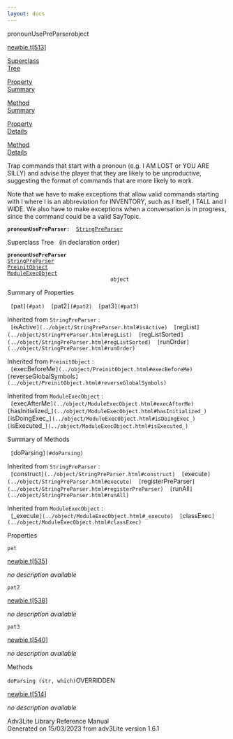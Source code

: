 ```yaml
---
layout: docs
---
```

<span class="title">pronounUsePreParser</span><span class="type">object</span>

[newbie.t](../file/newbie.t.html)\[[513](../source/newbie.t.html#513)\]

[Superclass  
Tree](#_SuperClassTree_)

[Property  
Summary](#_PropSummary_)

[Method  
Summary](#_MethodSummary_)

[Property  
Details](#_Properties_)

[Method  
Details](#_Methods_)

<div class="fdesc">

Trap commands that start with a pronoun (e.g. I AM LOST or YOU ARE
SILLY) and advise the player that they are likely to be unproductive,
suggesting the format of commands that are more likely to work.

Note that we have to make exceptions that allow valid commands starting
with I where I is an abbreviation for INVENTORY, such as I itself, I
TALL and I WIDE. We also have to make exceptions when a conversation is
in progress, since the command could be a valid SayTopic.

**`pronounUsePreParser`**` :   `[`StringPreParser`](../object/StringPreParser.html)

</div>

<span id="_SuperClassTree_"></span>

<div class="mjhd">

<span class="hdln">Superclass Tree</span>   (in declaration order)

</div>

**`pronounUsePreParser`**  
[`StringPreParser`](../object/StringPreParser.html)  
[`PreinitObject`](../object/PreinitObject.html)  
[`ModuleExecObject`](../object/ModuleExecObject.html)  
`                                 object`  
<span id="_PropSummary_"></span>

<div class="mjhd">

<span class="hdln">Summary of Properties</span>  

</div>

` [`pat`](#pat)  [`pat2`](#pat2)  [`pat3`](#pat3)  `

Inherited from `StringPreParser` :  
` [`isActive`](../object/StringPreParser.html#isActive)  [`regList`](../object/StringPreParser.html#regList)  [`regListSorted`](../object/StringPreParser.html#regListSorted)  [`runOrder`](../object/StringPreParser.html#runOrder)  `

Inherited from `PreinitObject` :  
` [`execBeforeMe`](../object/PreinitObject.html#execBeforeMe)  [`reverseGlobalSymbols`](../object/PreinitObject.html#reverseGlobalSymbols)  `

Inherited from `ModuleExecObject` :  
` [`execAfterMe`](../object/ModuleExecObject.html#execAfterMe)  [`hasInitialized_`](../object/ModuleExecObject.html#hasInitialized_)  [`isDoingExec_`](../object/ModuleExecObject.html#isDoingExec_)  [`isExecuted_`](../object/ModuleExecObject.html#isExecuted_)  `

<span id="_MethodSummary_"></span>

<div class="mjhd">

<span class="hdln">Summary of Methods</span>  

</div>

` [`doParsing`](#doParsing)  `

Inherited from `StringPreParser` :  
` [`construct`](../object/StringPreParser.html#construct)  [`execute`](../object/StringPreParser.html#execute)  [`registerPreParser`](../object/StringPreParser.html#registerPreParser)  [`runAll`](../object/StringPreParser.html#runAll)  `



Inherited from `ModuleExecObject` :  
` [`_execute`](../object/ModuleExecObject.html#_execute)  [`classExec`](../object/ModuleExecObject.html#classExec)  `

<span id="_Properties_"></span>

<div class="mjhd">

<span class="hdln">Properties</span>  

</div>

<span id="pat"></span>

`pat`

[newbie.t](../file/newbie.t.html)\[[535](../source/newbie.t.html#535)\]

<div class="desc">

*no description available*

</div>

<span id="pat2"></span>

`pat2`

[newbie.t](../file/newbie.t.html)\[[538](../source/newbie.t.html#538)\]

<div class="desc">

*no description available*

</div>

<span id="pat3"></span>

`pat3`

[newbie.t](../file/newbie.t.html)\[[540](../source/newbie.t.html#540)\]

<div class="desc">

*no description available*

</div>

<span id="_Methods_"></span>

<div class="mjhd">

<span class="hdln">Methods</span>  

</div>

<span id="doParsing"></span>

`doParsing (str, which)`<span class="rem">OVERRIDDEN</span>

[newbie.t](../file/newbie.t.html)\[[514](../source/newbie.t.html#514)\]

<div class="desc">

*no description available*

</div>

<div class="ftr">

Adv3Lite Library Reference Manual  
Generated on 15/03/2023 from adv3Lite version 1.6.1

</div>
